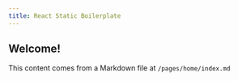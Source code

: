 ```yaml
---
title: React Static Boilerplate
---
```


## Welcome!

This content comes from a Markdown file at `/pages/home/index.md`



